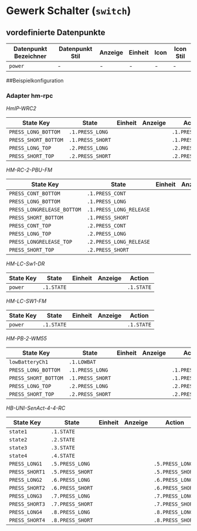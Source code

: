
# Gewerk Schalter (`switch`)

## vordefinierte Datenpunkte

<table><thead><tr><th>Datenpunkt Bezeichner</th><th>Datenpunkt Stil</th><th>Anzeige</th><th>Einheit</th><th>Icon</th><th>Icon Stil</th></tr></thead>
<tbody><tr><td><code>power</code></td><td>-</td><td>-</td><td>-</td><td>-</td><td>-</td></tr></tbody>
</table>

##Beispielkonfiguration


### Adapter hm-rpc


*HmIP-WRC2*

<table><thead><tr>
<th>State Key</th>
<th>State</th>
<th>Einheit</th>
<th>Anzeige</th>
<th>Action</th>
</thead><tbody>
<tr>
<td><code>PRESS_LONG_BOTTOM</td>
<td><code>.1.PRESS_LONG</code></td>
<td><code></code></td>
<td></td>
<td><code>.1.PRESS_LONG</code></td>
</tr>
<tr>
<td><code>PRESS_SHORT_BOTTOM</td>
<td><code>.1.PRESS_SHORT</code></td>
<td><code></code></td>
<td></td>
<td><code>.1.PRESS_SHORT</code></td>
</tr>
<tr>
<td><code>PRESS_LONG_TOP</td>
<td><code>.2.PRESS_LONG</code></td>
<td><code></code></td>
<td></td>
<td><code>.2.PRESS_LONG</code></td>
</tr>
<tr>
<td><code>PRESS_SHORT_TOP</td>
<td><code>.2.PRESS_SHORT</code></td>
<td><code></code></td>
<td></td>
<td><code>.2.PRESS_SHORT</code></td>
</tr>
</tbody></table>

*HM-RC-2-PBU-FM*

<table><thead><tr>
<th>State Key</th>
<th>State</th>
<th>Einheit</th>
<th>Anzeige</th>
<th>Action</th>
</thead><tbody>
<tr>
<td><code>PRESS_CONT_BOTTOM</td>
<td><code>.1.PRESS_CONT</code></td>
<td><code></code></td>
<td></td>
<td><code>.1.PRESS_CONT</code></td>
</tr>
<tr>
<td><code>PRESS_LONG_BOTTOM</td>
<td><code>.1.PRESS_LONG</code></td>
<td><code></code></td>
<td></td>
<td><code>.1.PRESS_LONG</code></td>
</tr>
<tr>
<td><code>PRESS_LONGRELEASE_BOTTOM</td>
<td><code>.1.PRESS_LONG_RELEASE</code></td>
<td><code></code></td>
<td></td>
<td><code>.1.PRESS_LONG_RELEASE</code></td>
</tr>
<tr>
<td><code>PRESS_SHORT_BOTTOM</td>
<td><code>.1.PRESS_SHORT</code></td>
<td><code></code></td>
<td></td>
<td><code>.1.PRESS_SHORT</code></td>
</tr>
<tr>
<td><code>PRESS_CONT_TOP</td>
<td><code>.2.PRESS_CONT</code></td>
<td><code></code></td>
<td></td>
<td><code>.2.PRESS_CONT</code></td>
</tr>
<tr>
<td><code>PRESS_LONG_TOP</td>
<td><code>.2.PRESS_LONG</code></td>
<td><code></code></td>
<td></td>
<td><code>.2.PRESS_LONG</code></td>
</tr>
<tr>
<td><code>PRESS_LONGRELEASE_TOP</td>
<td><code>.2.PRESS_LONG_RELEASE</code></td>
<td><code></code></td>
<td></td>
<td><code>.2.PRESS_LONG_RELEASE</code></td>
</tr>
<tr>
<td><code>PRESS_SHORT_TOP</td>
<td><code>.2.PRESS_SHORT</code></td>
<td><code></code></td>
<td></td>
<td><code>.2.PRESS_SHORT</code></td>
</tr>
</tbody></table>

*HM-LC-Sw1-DR*

<table><thead><tr>
<th>State Key</th>
<th>State</th>
<th>Einheit</th>
<th>Anzeige</th>
<th>Action</th>
</thead><tbody>
<tr>
<td><code>power</td>
<td><code>.1.STATE</code></td>
<td><code></code></td>
<td></td>
<td><code>.1.STATE</code></td>
</tr>
</tbody></table>

*HM-LC-SW1-FM*

<table><thead><tr>
<th>State Key</th>
<th>State</th>
<th>Einheit</th>
<th>Anzeige</th>
<th>Action</th>
</thead><tbody>
<tr>
<td><code>power</td>
<td><code>.1.STATE</code></td>
<td><code></code></td>
<td></td>
<td><code>.1.STATE</code></td>
</tr>
</tbody></table>

*HM-PB-2-WM55*

<table><thead><tr>
<th>State Key</th>
<th>State</th>
<th>Einheit</th>
<th>Anzeige</th>
<th>Action</th>
</thead><tbody>
<tr>
<td><code>lowBatteryCh1</td>
<td><code>.1.LOWBAT</code></td>
<td><code></code></td>
<td></td>
<td><code></code></td>
</tr>
<tr>
<td><code>PRESS_LONG_BOTTOM</td>
<td><code>.1.PRESS_LONG</code></td>
<td><code></code></td>
<td></td>
<td><code>.1.PRESS_LONG</code></td>
</tr>
<tr>
<td><code>PRESS_SHORT_BOTTOM</td>
<td><code>.1.PRESS_SHORT</code></td>
<td><code></code></td>
<td></td>
<td><code>.1.PRESS_SHORT</code></td>
</tr>
<tr>
<td><code>PRESS_LONG_TOP</td>
<td><code>.2.PRESS_LONG</code></td>
<td><code></code></td>
<td></td>
<td><code>.2.PRESS_LONG</code></td>
</tr>
<tr>
<td><code>PRESS_SHORT_TOP</td>
<td><code>.2.PRESS_SHORT</code></td>
<td><code></code></td>
<td></td>
<td><code>.2.PRESS_SHORT</code></td>
</tr>
</tbody></table>

*HB-UNI-SenAct-4-4-RC*

<table><thead><tr>
<th>State Key</th>
<th>State</th>
<th>Einheit</th>
<th>Anzeige</th>
<th>Action</th>
</thead><tbody>
<tr>
<td><code>state1</td>
<td><code>.1.STATE</code></td>
<td><code></code></td>
<td></td>
<td><code></code></td>
</tr>
<tr>
<td><code>state2</td>
<td><code>.2.STATE</code></td>
<td><code></code></td>
<td></td>
<td><code></code></td>
</tr>
<tr>
<td><code>state3</td>
<td><code>.3.STATE</code></td>
<td><code></code></td>
<td></td>
<td><code></code></td>
</tr>
<tr>
<td><code>state4</td>
<td><code>.4.STATE</code></td>
<td><code></code></td>
<td></td>
<td><code></code></td>
</tr>
<tr>
<td><code>PRESS_LONG1</td>
<td><code>.5.PRESS_LONG</code></td>
<td><code></code></td>
<td></td>
<td><code>.5.PRESS_LONG</code></td>
</tr>
<tr>
<td><code>PRESS_SHORT1</td>
<td><code>.5.PRESS_SHORT</code></td>
<td><code></code></td>
<td></td>
<td><code>.5.PRESS_SHORT</code></td>
</tr>
<tr>
<td><code>PRESS_LONG2</td>
<td><code>.6.PRESS_LONG</code></td>
<td><code></code></td>
<td></td>
<td><code>.6.PRESS_LONG</code></td>
</tr>
<tr>
<td><code>PRESS_SHORT2</td>
<td><code>.6.PRESS_SHORT</code></td>
<td><code></code></td>
<td></td>
<td><code>.6.PRESS_SHORT</code></td>
</tr>
<tr>
<td><code>PRESS_LONG3</td>
<td><code>.7.PRESS_LONG</code></td>
<td><code></code></td>
<td></td>
<td><code>.7.PRESS_LONG</code></td>
</tr>
<tr>
<td><code>PRESS_SHORT3</td>
<td><code>.7.PRESS_SHORT</code></td>
<td><code></code></td>
<td></td>
<td><code>.7.PRESS_SHORT</code></td>
</tr>
<tr>
<td><code>PRESS_LONG4</td>
<td><code>.8.PRESS_LONG</code></td>
<td><code></code></td>
<td></td>
<td><code>.8.PRESS_LONG</code></td>
</tr>
<tr>
<td><code>PRESS_SHORT4</td>
<td><code>.8.PRESS_SHORT</code></td>
<td><code></code></td>
<td></td>
<td><code>.8.PRESS_SHORT</code></td>
</tr>
</tbody></table>